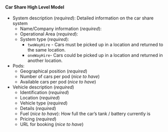 #### Car Share High Level Model

* System description (*required*): Detailed information on the car share system
	* Name/Company information (*required*): 
	* Operational Area (*required*):
	* System type (*required*):
		* `twoWayHire` - Cars must be picked up in a location and returned to the same location.
		* `oneWayHire`-  Cars could be picked up in a location and returned in another location.
* Pods:
    * Geographical position (*required*)
    * Number of cars per pod (*nice to have*)
    * Available cars per pod (*nice to have*)
* Vehicle description (*required*)
    * Identification (*required*)
    * Location (*required*)
    * Vehicle type (*required*)
    * Details (*required*)
    * Fuel (*nice to have*): How full the car’s tank / battery currently is
    * Pricing (*required*)
    * URL for booking (*nice to have*)